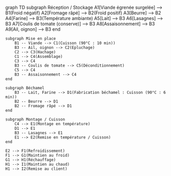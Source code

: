 graph TD
    subgraph Réception / Stockage
        A1[Viande égrenée surgelée] --> B1(Froid négatif)
        A2[Fromage râpé] --> B2(Froid positif)
        A3[Beurre] --> B2
        A4[Farine] --> B3(Température ambiante)
        A5[Lait] --> B3
        A6[Lasagnes] --> B3
        A7[Coulis de tomate (conserve)] --> B3
        A8[Assaisonnement] --> B3
        A9[Ail, oignon] --> B3
    end

    subgraph Mise en place
        B1 -- Viande --> C1(Cuisson (90°C : 10 min))
        B3 -- Ail, oignon --> C2(Epluchage)
        C2 --> C3(Hachage)
        C1 --> C4(Assemblage)
        C3 --> C4
        B3 -- Coulis de tomate --> C5(Déconditionnement)
        C5 --> C4
        B3 -- Assaisonnement --> C4
    end

    subgraph Béchamel
        B3 -- Lait, Farine --> D1(Fabrication béchamel : Cuisson (90°C : 6 min))
        B2 -- Beurre --> D1
        B2 -- Fromage râpé --> D1
    end

    subgraph Montage / Cuisson
        C4 --> E1(Montage en température)
        D1 --> E1
        B3 -- Lasagnes --> E1
        E1 --> E2(Remise en température / Cuisson)
    end

    E2 --> F1(Refroidissement)
    F1 --> G1(Maintien au froid)
    G1 --> H1(Réchauffage)
    H1 --> I1(Maintien au chaud)
    H1 --> I2(Remise au client)